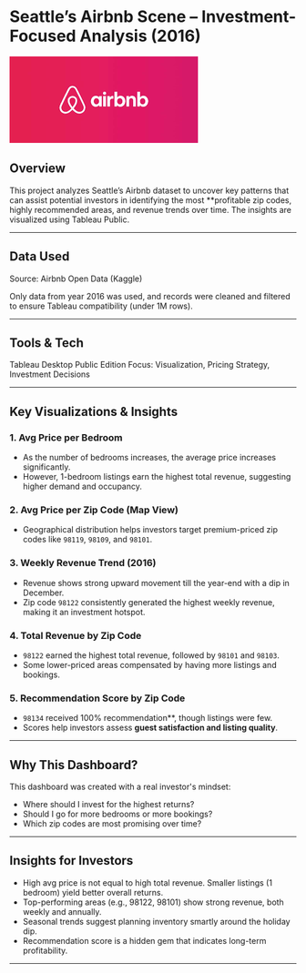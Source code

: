 #  Seattle’s Airbnb Scene – Investment-Focused Analysis (2016)
![Airbnb Logo](https://raw.githubusercontent.com/Yaxhfr7/Portfolio-Projects/main/Seattles%27s%20Airbnb%20Analysis/Airbnb.png)


##  Overview

This project analyzes Seattle’s Airbnb dataset to uncover key patterns that can assist potential investors in identifying the most **profitable zip codes, highly recommended areas, and revenue trends over time. The insights are visualized using Tableau Public.

---

##  Data Used

Source: Airbnb Open Data (Kaggle)

Only data from year 2016 was used, and records were cleaned and filtered to ensure Tableau compatibility (under 1M rows).

---

##  Tools & Tech

Tableau Desktop Public Edition
Focus: Visualization, Pricing Strategy, Investment Decisions

---

##  Key Visualizations & Insights

### 1.  Avg Price per Bedroom

* As the number of bedrooms increases, the average price increases significantly.
* However, 1-bedroom listings earn the highest total revenue, suggesting higher demand and occupancy.

### 2.  Avg Price per Zip Code (Map View)

* Geographical distribution helps investors target premium-priced zip codes like `98119`, `98109`, and `98101`.

### 3.  Weekly Revenue Trend (2016)

* Revenue shows strong upward movement till the year-end with a dip in December.
* Zip code `98122` consistently generated the highest weekly revenue, making it an investment hotspot.

### 4.  Total Revenue by Zip Code

* `98122` earned the highest total revenue, followed by `98101` and `98103`.
* Some lower-priced areas compensated by having more listings and bookings.

### 5.  Recommendation Score by Zip Code

* `98134` received 100% recommendation**, though listings were few.
* Scores help investors assess **guest satisfaction and listing quality**.

---

## Why This Dashboard?

This dashboard was created with a real investor's mindset:

* Where should I invest for the highest returns?
* Should I go for more bedrooms or more bookings?
* Which zip codes are most promising over time?

---

##  Insights for Investors

* High avg price is not equal to high total revenue. Smaller listings (1 bedroom) yield better overall returns.
* Top-performing areas (e.g., 98122, 98101) show strong revenue, both weekly and annually.
* Seasonal trends suggest planning inventory smartly around the holiday dip.
* Recommendation score is a hidden gem that indicates long-term profitability.

---

